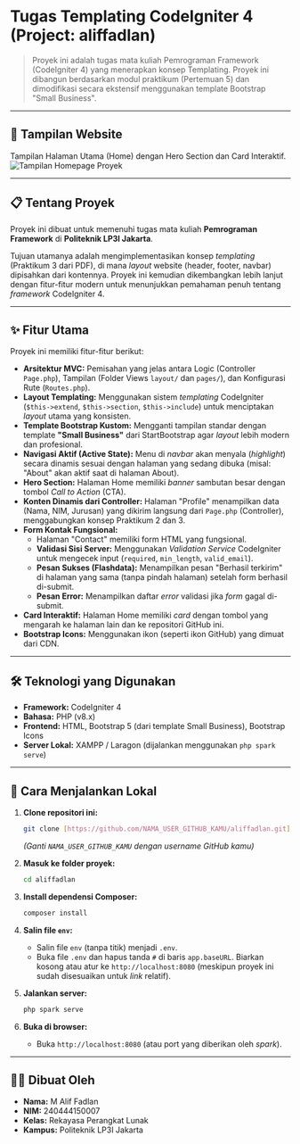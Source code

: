 # Tugas Templating CodeIgniter 4 (Project: aliffadlan)

> Proyek ini adalah tugas mata kuliah Pemrograman Framework (CodeIgniter 4) yang menerapkan konsep Templating. Proyek ini dibangun berdasarkan modul praktikum (Pertemuan 5) dan dimodifikasi secara ekstensif menggunakan template Bootstrap "Small Business".

---

## 📸 Tampilan Website

Tampilan Halaman Utama (Home) dengan Hero Section dan Card Interaktif.
![Tampilan Homepage Proyek](https://github.com/user-attachments/assets/461e61bf-ecb1-4b63-9dd1-957fdf12a49c)

---

## 📋 Tentang Proyek

Proyek ini dibuat untuk memenuhi tugas mata kuliah **Pemrograman Framework** di **Politeknik LP3I Jakarta**.

Tujuan utamanya adalah mengimplementasikan konsep _templating_ (Praktikum 3 dari PDF), di mana _layout_ website (header, footer, navbar) dipisahkan dari kontennya. Proyek ini kemudian dikembangkan lebih lanjut dengan fitur-fitur modern untuk menunjukkan pemahaman penuh tentang _framework_ CodeIgniter 4.

---

## ✨ Fitur Utama

Proyek ini memiliki fitur-fitur berikut:

- **Arsitektur MVC:** Pemisahan yang jelas antara Logic (Controller `Page.php`), Tampilan (Folder Views `layout/` dan `pages/`), dan Konfigurasi Rute (`Routes.php`).
- **Layout Templating:** Menggunakan sistem _templating_ CodeIgniter (`$this->extend`, `$this->section`, `$this->include`) untuk menciptakan _layout_ utama yang konsisten.
- **Template Bootstrap Kustom:** Mengganti tampilan standar dengan template **"Small Business"** dari StartBootstrap agar _layout_ lebih modern dan profesional.
- **Navigasi Aktif (Active State):** Menu di _navbar_ akan menyala (_highlight_) secara dinamis sesuai dengan halaman yang sedang dibuka (misal: "About" akan aktif saat di halaman About).
- **Hero Section:** Halaman Home memiliki _banner_ sambutan besar dengan tombol _Call to Action_ (CTA).
- **Konten Dinamis dari Controller:** Halaman "Profile" menampilkan data (Nama, NIM, Jurusan) yang dikirim langsung dari `Page.php` (Controller), menggabungkan konsep Praktikum 2 dan 3.
- **Form Kontak Fungsional:**
  - Halaman "Contact" memiliki form HTML yang fungsional.
  - **Validasi Sisi Server:** Menggunakan _Validation Service_ CodeIgniter untuk mengecek input (`required`, `min_length`, `valid_email`).
  - **Pesan Sukses (Flashdata):** Menampilkan pesan "Berhasil terkirim" di halaman yang sama (tanpa pindah halaman) setelah form berhasil di-submit.
  - **Pesan Error:** Menampilkan daftar _error_ validasi jika _form_ gagal di-submit.
- **Card Interaktif:** Halaman Home memiliki _card_ dengan tombol yang mengarah ke halaman lain dan ke repositori GitHub ini.
- **Bootstrap Icons:** Menggunakan ikon (seperti ikon GitHub) yang dimuat dari CDN.

---

## 🛠️ Teknologi yang Digunakan

- **Framework:** CodeIgniter 4
- **Bahasa:** PHP (v8.x)
- **Frontend:** HTML, Bootstrap 5 (dari template Small Business), Bootstrap Icons
- **Server Lokal:** XAMPP / Laragon (dijalankan menggunakan `php spark serve`)

---

## 🚀 Cara Menjalankan Lokal

1.  **Clone repositori ini:**

    ```bash
    git clone [https://github.com/NAMA_USER_GITHUB_KAMU/aliffadlan.git](https://github.com/NAMA_USER_GITHUB_KAMU/aliffadlan.git)
    ```

    _(Ganti `NAMA_USER_GITHUB_KAMU` dengan username GitHub kamu)_

2.  **Masuk ke folder proyek:**

    ```bash
    cd aliffadlan
    ```

3.  **Install dependensi Composer:**

    ```bash
    composer install
    ```

4.  **Salin file `env`:**

    - Salin file `env` (tanpa titik) menjadi `.env`.
    - Buka file `.env` dan hapus tanda `#` di baris `app.baseURL`. Biarkan kosong atau atur ke `http://localhost:8080` (meskipun proyek ini sudah disesuaikan untuk _link_ relatif).

5.  **Jalankan server:**

    ```bash
    php spark serve
    ```

6.  **Buka di browser:**
    - Buka `http://localhost:8080` (atau port yang diberikan oleh _spark_).

---

## 👨‍💻 Dibuat Oleh

- **Nama:** M Alif Fadlan
- **NIM:** 240444150007
- **Kelas:** Rekayasa Perangkat Lunak
- **Kampus:** Politeknik LP3I Jakarta
